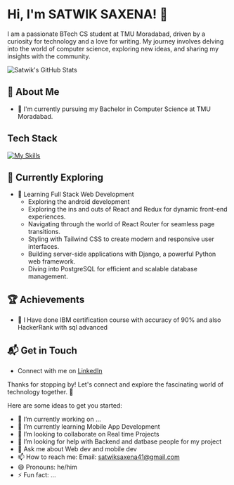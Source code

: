 # Hi, I'm SATWIK SAXENA! 👋

I am a passionate BTech CS student at TMU Moradabad, driven by a curiosity for technology and a love for writing. My journey involves delving into the world of computer science, exploring new ideas, and sharing my insights with the community.

![Satwik's GitHub Stats](https://github-readme-stats.vercel.app/api?username=satwik12-dev&theme=vue-dark&show_icons=true&hide_border=true&count_private=true)

## 🚀 About Me

- 🔭 I'm currently pursuing my Bachelor in Computer Science at TMU Moradabad.


## Tech Stack
[![My Skills](https://skillicons.dev/icons?i=js,html,css,java,git,docker,nodejs)](https://skillicons.dev)


## 🌱 Currently Exploring

- 🚀 Learning Full Stack Web Development
  - Exploring the android development
  - Exploring the ins and outs of React and Redux for dynamic front-end experiences.
  - Navigating through the world of React Router for seamless page transitions.
  - Styling with Tailwind CSS to create modern and responsive user interfaces.
  - Building server-side applications with Django, a powerful Python web framework.
  - Diving into PostgreSQL for efficient and scalable database management.

 ## 🏆 Achievements

- 🌟   I Have done IBM certification course with accuracy of 90% and also HackerRank with sql advanced

## 📬 Get in Touch

- Connect with me on [LinkedIn](www.linkedin.com/in/satwik-12-dev)

Thanks for stopping by! Let's connect and explore the fascinating world of technology together. 🚀




Here are some ideas to get you started:

- 🔭 I’m currently working on ...
- 🌱 I’m currently learning Mobile App Development
- 👯 I’m looking to collaborate on Real time Projects
- 🤔 I’m looking for help with Backend and datbase people for my project
- 💬 Ask me about Web dev and mobile dev
- 📫 How to reach me: 
     Email: satwiksaxena41@gmail.com
- 😄 Pronouns: he/him
- ⚡ Fun fact: ...
